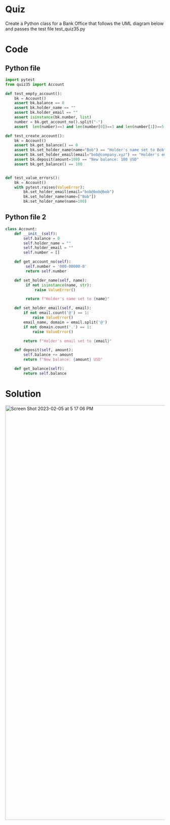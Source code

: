 # Quiz
Create a Python class for a Bank Office that follows the UML diagram below and passes the test file test_quiz35.py



# Code

## Python file 

```.py
import pytest
from quiz35 import Account

def test_empty_account():
    bk = Account()
    assert bk.balance == 0
    assert bk.holder_name == ""
    assert bk.holder_email == ""
    assert isinstance(bk.number, list)
    number = bk.get_account_no().split("-")
    assert  len(number)==3 and len(number[0])==3 and len(number[1])==5 and len(number[2])==1

def test_create_account():
    bk = Account()
    assert bk.get_balance() == 0
    assert bk.set_holder_name(name="Bob") == "Holder's name set to Bob"
    assert bk.set_holder_email(email="bob@company.xyz") == "Holder's email set to bob@company.xyz"
    assert bk.deposit(amount=100) == "New balance: 100 USD"
    assert bk.get_balance() == 100


def test_value_errors():
    bk = Account()
    with pytest.raises(ValueError):
        bk.set_holder_email(email="bob@bob@bob")
        bk.set_holder_name(name=["Bob"])
        bk.set_holder_name(name=100)
```



## Python file 2

```.py
class Account:
    def __init__(self):
        self.balance = 0
        self.holder_name = ""
        self.holder_email = ""
        self.number = []

    def get_account_no(self):
         self.number = '000-00000-0'
         return self.number

    def set_holder_name(self, name):
         if not isinstance(name, str):
             raise ValueError()

         return f"Holder's name set to {name}"

    def set_holder_email(self, email):
        if not email.count('@') == 1:
            raise ValueError()
        email_name, domain = email.split('@')
        if not domain.count('.') == 1:
            raise ValueError()

        return f"Holder's email set to {email}"

    def deposit(self, amount):
        self.balance += amount
        return f"New balance: {amount} USD"

    def get_balance(self):
        return self.balance
```

# Solution
<img width="1306" alt="Screen Shot 2023-02-05 at 5 17 06 PM" src="https://user-images.githubusercontent.com/116609563/216808938-80f0e8db-4874-434b-98c0-c5296b7387e3.png">


